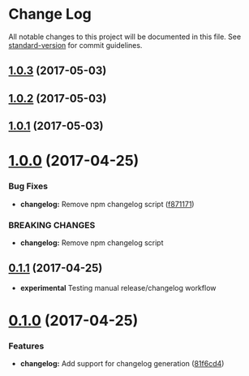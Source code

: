 # Change Log

All notable changes to this project will be documented in this file.
See [standard-version](https://github.com/conventional-changelog/standard-version) for commit guidelines.

<a name="1.0.3"></a>
## [1.0.3](https://github.com/brentertz/lerna-sandbox/compare/@brentertz/lerna-sandbox-hello-world@1.0.2...@brentertz/lerna-sandbox-hello-world@1.0.3) (2017-05-03)




<a name="1.0.2"></a>
## [1.0.2](https://github.com/brentertz/lerna-sandbox/compare/@brentertz/lerna-sandbox-hello-world@1.0.1...@brentertz/lerna-sandbox-hello-world@1.0.2) (2017-05-03)




<a name="1.0.1"></a>
## [1.0.1](https://github.com/brentertz/lerna-sandbox/compare/@brentertz/lerna-sandbox-hello-world@1.0.0...@brentertz/lerna-sandbox-hello-world@1.0.1) (2017-05-03)




<a name="1.0.0"></a>
# [1.0.0](https://github.com/brentertz/lerna-sandbox/compare/@brentertz/lerna-sandbox-hello-world@0.1.1...@brentertz/lerna-sandbox-hello-world@1.0.0) (2017-04-25)


### Bug Fixes

* **changelog:** Remove npm changelog script ([f871171](https://github.com/brentertz/lerna-sandbox/commit/f871171))


### BREAKING CHANGES

* **changelog:** Remove npm changelog script




<a name="0.1.1"></a>
## [0.1.1](https://github.com/brentertz/lerna-sandbox/compare/@brentertz/lerna-sandbox-hello-world@0.0.5...@brentertz/lerna-sandbox-hello-world@0.1.1) (2017-04-25)

* **experimental** Testing manual release/changelog workflow


<a name="0.1.0"></a>
# [0.1.0](https://github.com/brentertz/lerna-sandbox/compare/@brentertz/lerna-sandbox-hello-world@0.0.6...@brentertz/lerna-sandbox-hello-world@0.1.0) (2017-04-25)


### Features

* **changelog:** Add support for changelog generation ([81f6cd4](https://github.com/brentertz/lerna-sandbox/commit/81f6cd4))
